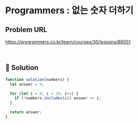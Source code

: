 # Programmers : 없는 숫자 더하기

## Problem URL

https://programmers.co.kr/learn/courses/30/lessons/86051

<br/>

## 🚩 Solution

```js
function solution(numbers) {
  let answer = 0;

  for (let i = 0; i < 10; i++) {
    if (!numbers.includes(i)) answer += i;
  }

  return answer;
}
```

